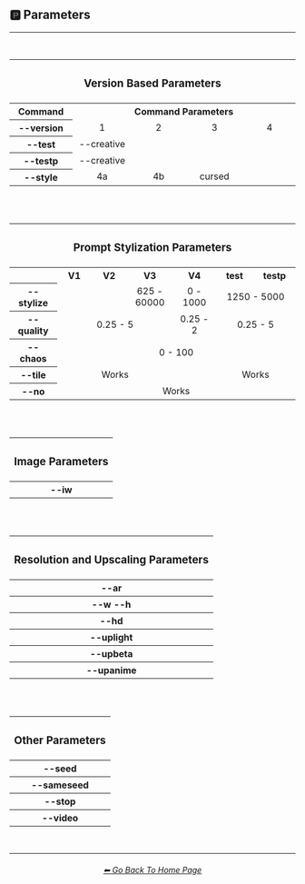 <h2>🅿 Parameters</h2>

<hr><!--------------->

<br>

<div align="center">


<table>
    <tr align="center" valign="middle">
		<th colspan=5><h3>Version Based Parameters</h3></th>
	</tr>
	<tr align="center" valign="middle">
		<th>Command</th>
		<th colspan=4>Command Parameters</th>
	</tr>
	<tr align="center" valign="middle">
		<th width=100>--version</th>
		<td width=100>1</td>
		<td width=100>2</td>
		<td width=100>3</td>
		<td width=100>4</td>
		<!--<td>test</td>-->
		<!--<td>testp</td>-->
	</tr>
	<tr align="center" valign="middle">
		<th>--test</th>
		<td>--creative</td>
		<td></td>
		<td></td>
		<td></td>
	</tr>
	<tr align="center" valign="middle">
		<th>--testp</th>
		<td>--creative</td>
		<td></td>
		<td></td>
		<td></td>
	</tr>
	<tr align="center" valign="middle">
		<th>--style</th>
		<td>4a</td>
		<td>4b</td>
		<td>cursed</td>
		<td></td>
	</tr>
</table>

<br><br>

<table>
    <tr align="center" valign="middle">
		<th colspan=7><h3>Prompt Stylization Parameters</h3></th>
	</tr>
	<tr align="center" valign="middle">
		<th width=100></th>
		<th width=100>V1</th>
		<th width=100>V2</th>
		<th width=100>V3</th>
		<th width=100>V4</th>
		<th width=100>test</th>
		<th width=100>testp</th>
	</tr>
	<tr align="center" valign="middle">
		<th>--stylize</th>
		<td></td>
		<td></td>
		<td>625 - 60000</td>
		<td>0 - 1000</td>
		<td colspan=2>1250 - 5000</td>
	</tr>
	<tr align="center" valign="middle">
		<th>--quality</th>
		<td colspan=3>0.25 - 5</td>
		<td>0.25 - 2</td>
		<td colspan=2>0.25 - 5</td>
	</tr>
	<tr align="center" valign="middle">
		<th>--chaos</th>
		<td colspan=6>0 - 100</td>
	</tr>
	<tr align="center" valign="middle">
		<th>--tile</th>
		<td colspan=3>Works</td>
		<td></td>
		<td colspan=2>Works</td>
	</tr>
	<tr align="center" valign="middle">
		<th>--no</th>
		<td colspan=6>Works</td>
	</tr>
</table>

<br><br>

<table>
    <tr align="center" valign="middle">
		<th><h3>Image Parameters</h3></th>
	</tr>
    <tr align="center" valign="middle">
		<th>--iw</th>
	</tr>
</table>

<br><br>

<table>
    <tr align="center" valign="middle">
		<th><h3>Resolution and Upscaling Parameters</h3></th>
	</tr>
	<tr align="center" valign="middle">
		<th>--ar</th>
	</tr>
	<tr align="center" valign="middle">
		<th>--w --h</th>
	</tr>
	<tr align="center" valign="middle">
		<th>--hd</th>
	</tr>
	<tr align="center" valign="middle">
		<th>--uplight</th>
	</tr>
	<tr align="center" valign="middle">
		<th>--upbeta</th>
	</tr>
	<tr align="center" valign="middle">
		<th>--upanime</th>
	</tr>
</table>

<br><br>

<table>
    <tr align="center" valign="middle">
		<th><h3>Other Parameters</h3></th>
	</tr>
	<tr align="center" valign="middle">
		<th>--seed</th>
	</tr>
	<tr align="center" valign="middle">
		<th>--sameseed</th>
	</tr>
	<tr align="center" valign="middle">
		<th>--stop</th>
	</tr>
	<tr align="center" valign="middle">
		<th>--video</th>
	</tr>
</table>

</div>

<br>

<hr><!--------------->
<div align="center">
<h6><a href="https://github.com/willwulfken/MidJourney-Styles-and-Keywords-Reference-Light/blob/main/README.md">⬅ Go Back To Home Page</a></h6>
</div>